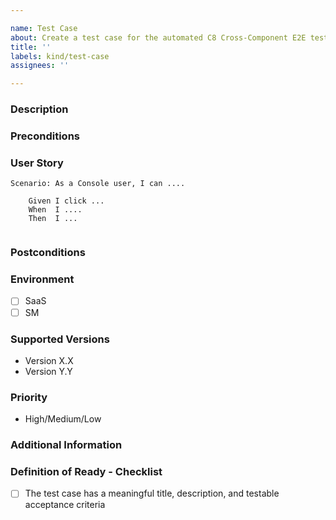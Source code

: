 ```yaml
---

name: Test Case
about: Create a test case for the automated C8 Cross-Component E2E test suite based on a user flow.
title: ''
labels: kind/test-case
assignees: ''

---
```


### Description

<!-- Describe the user flow that this test case is based on, including steps, environment (SaaS or SM), and supported versions. -->

### Preconditions ### 
<!-- Here add the things that must be true before an E2E test is called. like providing specific test data -->

### User Story ### 
<!-- [Mandatory field] -->
```Gherkin
Scenario: As a Console user, I can ....

    Given I click ...
    When  I ....
    Then  I ...


```

### Postconditions ### 
<!-- Add necessary action that when it is true, the E2E test has completed its task, like cleaning the database -->


### Environment

- [ ] SaaS
- [ ] SM

### Supported Versions

- Version X.X
- Version Y.Y

### Priority

- High/Medium/Low

### Additional Information

<!-- Add any additional information relevant to the test case, such as references, dependencies, or related issues. -->

### Definition of Ready - Checklist

<!-- The assignee will check the DOR. -->

- [ ] The test case has a meaningful title, description, and testable acceptance criteria



